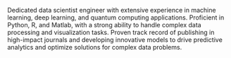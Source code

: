 Dedicated data scientist engineer with extensive experience in machine learning, deep learning,
and quantum computing applications. Proficient in Python, R, and Matlab, with a strong ability
to handle complex data processing and visualization tasks. Proven track record of publishing in
high-impact journals and developing innovative models to drive predictive analytics and optimize
solutions for complex data problems.
